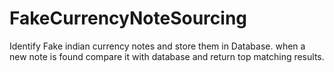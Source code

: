 # FakeCurrencyNoteSourcing
Identify Fake indian currency notes and store them in Database. when a new note is found compare it with database and return top matching results.

